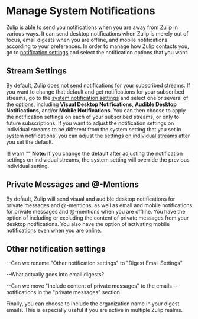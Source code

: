# Manage System Notifications

Zulip is able to send you notifications when you are away from Zulip in
various ways. It can send desktop notifications when Zulip is merely out of
focus, email digests when you are offline, and mobile notifications according
to your preferences. In order to manage how Zulip contacts you, go to
[notification settings](/#settings/notifications) and select the notification
options that you want.

## Stream Settings

By default, Zulip does not send notifications for your subscribed streams. If
you want to change that default and get notifications for your subscribed
streams, go to the [system notification settings](/#settings/notifications)
and select one or several of the options, including **Visual Desktop Notifications**,
**Audible Desktop Notifications**, and/or **Mobile Notifications**. You
can then choose to apply the notification settings on each of your
subscribed streams, or only to future subscriptions. If you want to adjust 
the notification settings on individual streams to be different from the 
system setting that you set in system
notifications, you can adjust the [settings on individual streams](/#streams)
after you set the default.

!!! warn ""
     **Note:** If you change the default after adjusting
	the notification settings on individual streams, the system setting will override the
	previous individual setting.

## Private Messages and @-Mentions

By default, Zulip will send visual and audible desktop notifications for
private messages and @-mentions, as well as email and mobile notifications for
private messages and @-mentions when you are offline. You have the option of
including or excluding the content of private messages from your desktop
notifications. You also have the option of activating mobile notifications
even when you are online.

## Other notification settings

--Can we rename "Other notification settings" to "Digest Email Settings"

--What actually goes into email digests?

--Can we move "Include content of private messages" to the emails
--notifications in the "private messages" section

Finally, you can choose to include the organization name in your digest
emails. This is especially useful if you are active in multiple Zulip realms.

